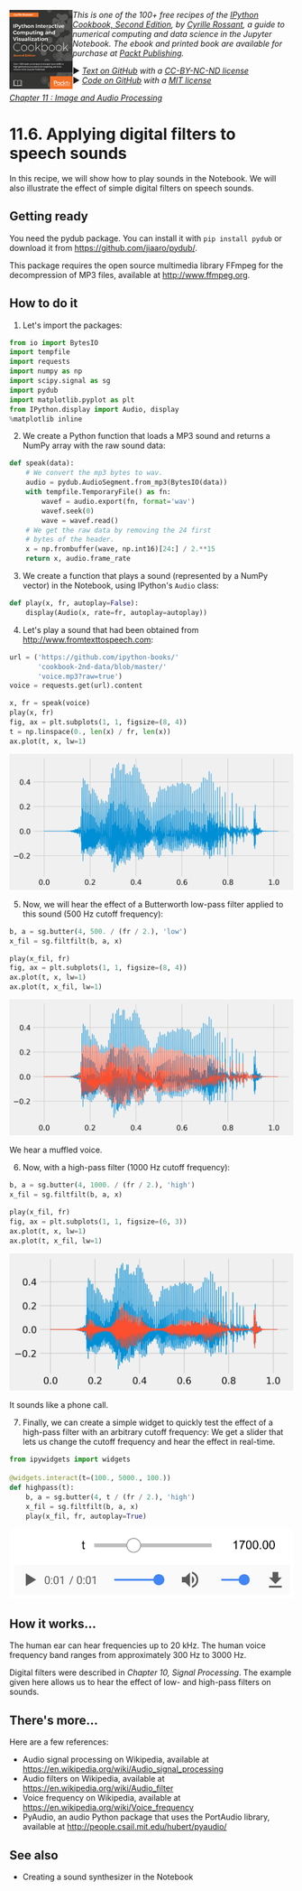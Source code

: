 <a href="https://github.com/ipython-books/cookbook-2nd"><img src="../cover-cookbook-2nd.png" align="left" alt="IPython Cookbook, Second Edition" height="140" /></a> *This is one of the 100+ free recipes of the [IPython Cookbook, Second Edition](https://github.com/ipython-books/cookbook-2nd), by [Cyrille Rossant](http://cyrille.rossant.net), a guide to numerical computing and data science in the Jupyter Notebook. The ebook and printed book are available for purchase at [Packt Publishing](https://www.packtpub.com/big-data-and-business-intelligence/ipython-interactive-computing-and-visualization-cookbook-second-e).*

▶ *[Text on GitHub](https://github.com/ipython-books/cookbook-2nd) with a [CC-BY-NC-ND license](https://creativecommons.org/licenses/by-nc-nd/3.0/us/legalcode)*  
▶ *[Code on GitHub](https://github.com/ipython-books/cookbook-2nd-code) with a [MIT license](https://opensource.org/licenses/MIT)*

[*Chapter 11 : Image and Audio Processing*](./)

# 11.6. Applying digital filters to speech sounds

In this recipe, we will show how to play sounds in the Notebook. We will also illustrate the effect of simple digital filters on speech sounds.

## Getting ready

You need the pydub package. You can install it with `pip install pydub` or download it from https://github.com/jiaaro/pydub/.

This package requires the open source multimedia library FFmpeg for the decompression of MP3 files, available at http://www.ffmpeg.org.

## How to do it

1. Let's import the packages:

```python
from io import BytesIO
import tempfile
import requests
import numpy as np
import scipy.signal as sg
import pydub
import matplotlib.pyplot as plt
from IPython.display import Audio, display
%matplotlib inline
```

2. We create a Python function that loads a MP3 sound and returns a NumPy array with the raw sound data:

```python
def speak(data):
    # We convert the mp3 bytes to wav.
    audio = pydub.AudioSegment.from_mp3(BytesIO(data))
    with tempfile.TemporaryFile() as fn:
        wavef = audio.export(fn, format='wav')
        wavef.seek(0)
        wave = wavef.read()
    # We get the raw data by removing the 24 first
    # bytes of the header.
    x = np.frombuffer(wave, np.int16)[24:] / 2.**15
    return x, audio.frame_rate
```

3. We create a function that plays a sound (represented by a NumPy vector) in the Notebook, using IPython's `Audio` class:

```python
def play(x, fr, autoplay=False):
    display(Audio(x, rate=fr, autoplay=autoplay))
```

4. Let's play a sound that had been obtained from http://www.fromtexttospeech.com:

```python
url = ('https://github.com/ipython-books/'
       'cookbook-2nd-data/blob/master/'
       'voice.mp3?raw=true')
voice = requests.get(url).content
```

```python
x, fr = speak(voice)
play(x, fr)
fig, ax = plt.subplots(1, 1, figsize=(8, 4))
t = np.linspace(0., len(x) / fr, len(x))
ax.plot(t, x, lw=1)
```

![<matplotlib.figure.Figure at 0x7b7d3c8>](06_speech_files/06_speech_14_0.png)

5. Now, we will hear the effect of a Butterworth low-pass filter applied to this sound (500 Hz cutoff frequency):

```python
b, a = sg.butter(4, 500. / (fr / 2.), 'low')
x_fil = sg.filtfilt(b, a, x)
```

```python
play(x_fil, fr)
fig, ax = plt.subplots(1, 1, figsize=(8, 4))
ax.plot(t, x, lw=1)
ax.plot(t, x_fil, lw=1)
```

![<matplotlib.figure.Figure at 0x4865470>](06_speech_files/06_speech_17_0.png)

We hear a muffled voice.

6. Now, with a high-pass filter (1000 Hz cutoff frequency):

```python
b, a = sg.butter(4, 1000. / (fr / 2.), 'high')
x_fil = sg.filtfilt(b, a, x)
```

```python
play(x_fil, fr)
fig, ax = plt.subplots(1, 1, figsize=(6, 3))
ax.plot(t, x, lw=1)
ax.plot(t, x_fil, lw=1)
```

![<matplotlib.figure.Figure at 0x7ba7b70>](06_speech_files/06_speech_21_0.png)

It sounds like a phone call.

7. Finally, we can create a simple widget to quickly test the effect of a high-pass filter with an arbitrary cutoff frequency: We get a slider that lets us change the cutoff frequency and hear the effect in real-time.

```python
from ipywidgets import widgets

@widgets.interact(t=(100., 5000., 100.))
def highpass(t):
    b, a = sg.butter(4, t / (fr / 2.), 'high')
    x_fil = sg.filtfilt(b, a, x)
    play(x_fil, fr, autoplay=True)
```

![Interactive sound widget](06_speech_files/06_speech_24_0.png)

## How it works...

The human ear can hear frequencies up to 20 kHz. The human voice frequency band ranges from approximately 300 Hz to 3000 Hz.

Digital filters were described in *Chapter 10, Signal Processing*. The example given here allows us to hear the effect of low- and high-pass filters on sounds.

## There's more...

Here are a few references:

* Audio signal processing on Wikipedia, available at https://en.wikipedia.org/wiki/Audio_signal_processing
* Audio filters on Wikipedia, available at https://en.wikipedia.org/wiki/Audio_filter
* Voice frequency on Wikipedia, available at https://en.wikipedia.org/wiki/Voice_frequency
* PyAudio, an audio Python package that uses the PortAudio library, available at http://people.csail.mit.edu/hubert/pyaudio/

## See also

* Creating a sound synthesizer in the Notebook
